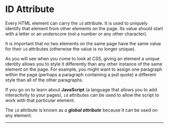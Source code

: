 # ID Attribute

Every HTML element can carry the `id` attribute. It is used to uniquely identify that element from other elements on the page. Its value should start with a letter or an underscore (not a number or any other character).

It is important that no two elements on the same page have the same value for their `id` attributes (otherwise the value is no longer unique).

As you will see when you come to look at CSS, giving an element a unique identity allows you to style it differently than any other instance of the same element on the page. For example, you might want to assign one paragraph within the page (perhaps a paragraph containing a pull quote) a different style than all of the other paragraphs.

If you go on to learn about **JavaScript** (a language that allows you to add interactivity to your pages), `id` attributes can be used to allow the script to work with that particular element.

The `id` attribute is known as a ***global attribute*** because it can be used on any element.

---